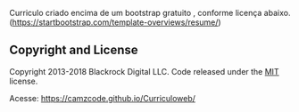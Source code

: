 Curriculo criado encima de um bootstrap gratuito , conforme licença abaixo.
(https://startbootstrap.com/template-overviews/resume/)

## Copyright and License

Copyright 2013-2018 Blackrock Digital LLC. Code released under the [MIT](https://github.com/BlackrockDigital/startbootstrap-resume/blob/gh-pages/LICENSE) license.

Acesse: https://camzcode.github.io/Curriculoweb/
